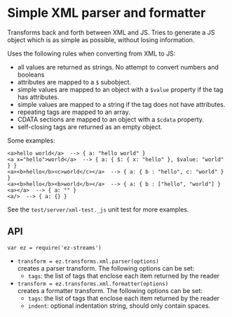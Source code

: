 
# Simple XML parser and formatter

Transforms back and forth between XML and JS.
Tries to generate a JS object which is as simple as possible, without losing information.

Uses the following rules when converting from XML to JS:
* all values are returned as strings. No attempt to convert numbers and booleans
* attributes are mapped to a `$` subobject.
* simple values are mapped to an object with a `$value` property if the tag has attributes. 
* simple values are mapped to a string if the tag does not have attributes.
* repeating tags are mapped to an array.
* CDATA sections are mapped to an object with a `$cdata` property.
* self-closing tags are returned as an empty object.

Some examples:

```
<a>hello world</a>  --> { a: "hello world" }
<a x="hello">world</a>  --> { a: { $: { x: "hello" }, $value: "world" } }
<a><b>hello</b><c>world</c></a>  --> { a: { b : "hello", c: "world" } }
<a><b>hello</b><b>world</b></a>  --> { a: { b : ["hello", "world"] }
<a></a>  --> { a: "" }
<a/>  --> { a: {} }
```

See the `test/server/xml-test._js` unit test for more examples.

## API

`var ez = require('ez-streams')`  

* `transform = ez.transforms.xml.parser(options)`  
  creates a parser transform. The following options can be set:  
  - `tags`: the list of tags that enclose each item returned by the reader
* `transform = ez.transforms.xml.formatter(options)`  
  creates a formatter transform. The following options can be set:  
  - `tags`: the list of tags that enclose each item returned by the reader
  - `indent`: optional indentation string, should only contain spaces.
